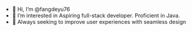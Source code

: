 - 👋 Hi, I’m @fangdeyu76
- 👀 I’m interested in Aspiring full-stack developer. Proficient in Java.
- 🌱 Always seeking to improve user experiences with seamless design
